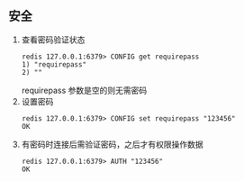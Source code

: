 ## 安全
1. 查看密码验证状态
   ```shell script
   redis 127.0.0.1:6379> CONFIG get requirepass
   1) "requirepass"
   2) ""
   ```
   requirepass 参数是空的则无需密码
2. 设置密码
   ```shell script
   redis 127.0.0.1:6379> CONFIG set requirepass "123456"
   OK
   ```
3. 有密码时连接后需验证密码，之后才有权限操作数据
   ```shell script
   redis 127.0.0.1:6379> AUTH "123456"
   OK
   ```
